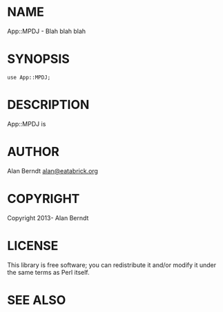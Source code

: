 # NAME

App::MPDJ - Blah blah blah

# SYNOPSIS

    use App::MPDJ;

# DESCRIPTION

App::MPDJ is

# AUTHOR

Alan Berndt <alan@eatabrick.org>

# COPYRIGHT

Copyright 2013- Alan Berndt

# LICENSE

This library is free software; you can redistribute it and/or modify
it under the same terms as Perl itself.

# SEE ALSO
